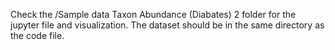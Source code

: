 Check the /Sample data Taxon Abundance (Diabates) 2 folder for the jupyter file and visualization. 
The dataset should be in the same directory as the code file. 
